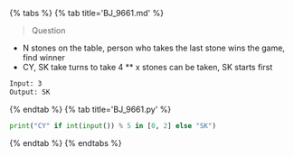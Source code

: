 {% tabs %}
{% tab title='BJ_9661.md' %}

> Question

* N stones on the table, person who takes the last stone wins the game, find winner
* CY, SK take turns to take 4 ** x stones can be taken, SK starts first

```txt
Input: 3
Output: SK
```

{% endtab %}
{% tab title='BJ_9661.py' %}

```py
print("CY" if int(input()) % 5 in [0, 2] else "SK")
```

{% endtab %}
{% endtabs %}
